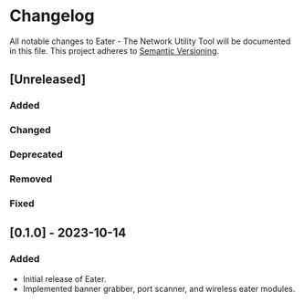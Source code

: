 # Changelog

All notable changes to Eater - The Network Utility Tool will be documented in this file. This project adheres to [Semantic Versioning](https://semver.org/).

## [Unreleased]

### Added

### Changed

### Deprecated

### Removed

### Fixed

## [0.1.0] - 2023-10-14

### Added

- Initial release of Eater.
- Implemented banner grabber, port scanner, and wireless eater modules.
